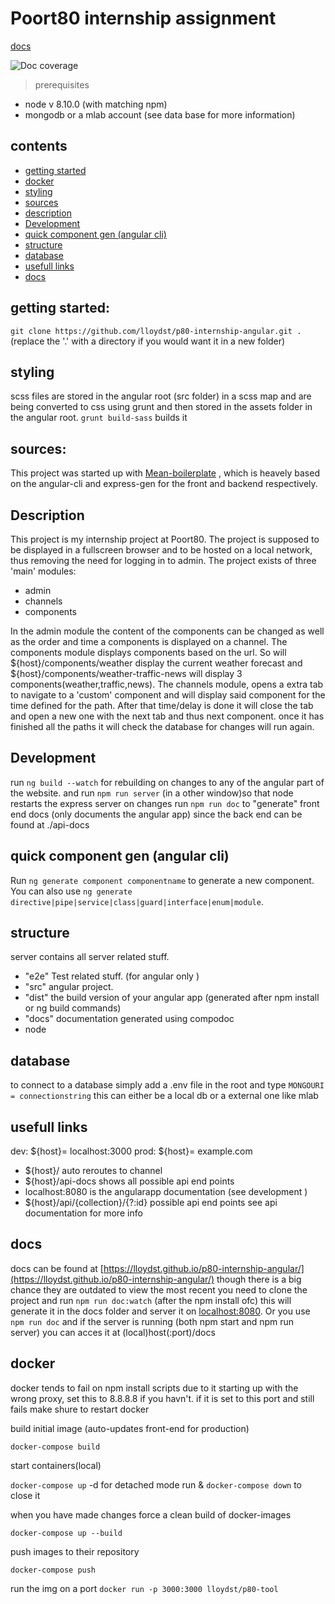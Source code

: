 # Poort80 internship assignment
[docs](https://lloydst.github.io/p80-internship-angular/)

![Doc coverage](https://lloydst.github.io/p80-internship-angular/images/coverage-badge.svg)
>prerequisites
  -  node v 8.10.0 (with matching npm)
  -  mongodb or a mlab account (see data base for more information)
  
## contents
 - [getting started](#getting-started-)
 - [docker](#docker)
 - [styling](#styling)
 - [sources](#sources-)
 - [description](#description)
 - [Development](#development)
 - [quick component gen (angular cli)](#quick-component-gen-angular-cli-)
 - [structure](#structure)
 - [database](#database)
 - [usefull links](#usefull-links)
 - [docs](#docs)


## getting started:
`git clone https://github.com/lloydst/p80-internship-angular.git .` (replace the '.' with a directory if you would want it in a new folder)

## styling
scss files are stored in the angular root (src folder) in a scss map and are being converted to css using grunt and then stored in the assets folder in the angular root.
`grunt build-sass` builds it

## sources:
This project was started up with [Mean-boilerplate](https://github.com/lloydst/mean-boilerplate) , which is heavely based on the angular-cli and express-gen for the front and backend respectively.

## Description

This project is my internship project at Poort80. The project is supposed to be displayed in a fullscreen browser and to be hosted on a local network, thus removing the need for logging in to admin. The project exists of three 'main' modules:
  - admin
  - channels
  - components

In the admin module the content of the components can be changed as well as the order and time a components is displayed on a channel.
The components module displays components based on the url. So will ${host}/components/weather display the current weather forecast and ${host}/components/weather-traffic-news will display 3 components(weather,traffic,news).
The channels module, opens a extra tab to navigate to a 'custom' component and will display said component for the time defined for the path. After that time/delay is done it will close the tab and open a new one with the next tab and thus next component. once it has finished all the paths it will check the database for changes will run again.

## Development

run `ng build --watch` for rebuilding on changes to any of the angular part of the website.
and run `npm run server` (in a other window)so that node restarts the express server on changes
run `npm run doc` to "generate" front end docs (only documents the angular app) since the back end can be found at ./api-docs


## quick component gen (angular cli)

Run `ng generate component componentname` to generate a new component. You can also use `ng generate directive|pipe|service|class|guard|interface|enum|module`.

## structure
server contains all server related stuff.
 - "e2e"  Test related stuff. (for angular only )
 - "src" angular project.
 - "dist" the build version of your angular app (generated after npm install or ng build commands)
 - "docs" documentation generated using compodoc
 - node

## database
to connect to a database simply add a .env file in the root and type `MONGOURI = connectionstring` this can either be a local db or a external one like mlab

## usefull links
dev: ${host}= localhost:3000
prod: ${host}= example.com
 - ${host}/ auto reroutes to channel
 - ${host}/api-docs shows all possible api end points
 - localhost:8080 is the angularapp documentation (see development )
 - ${host}/api/{collection}/{?:id} possible api end points see api documentation for more info

## docs
docs can be found at [https://lloydst.github.io/p80-internship-angular/](https://lloydst.github.io/p80-internship-angular/) though there is a big chance they are outdated to view the most recent you need to clone the project and run ```npm run doc:watch``` (after the npm install ofc) this will generate it in the docs folder and server it on [localhost:8080](http://localhost:8080).
Or you use ``` npm run doc ``` and if the server is running (both npm start and npm run server) you can acces it at (local)host(:port)/docs

## docker
docker tends to fail on npm install scripts due to it starting up with the wrong proxy, set this to 8.8.8.8 if you havn't. if it is set to this port and still fails make shure to restart docker

build initial image (auto-updates front-end for production)

`docker-compose build` 

start containers(local)

`docker-compose up` -d for detached mode run & `docker-compose down` to close it

when you have made changes force a clean build of docker-images

`docker-compose up --build` 

push images to their repository

`docker-compose push`

run the img on a port 
`docker run -p 3000:3000 lloydst/p80-tool`

